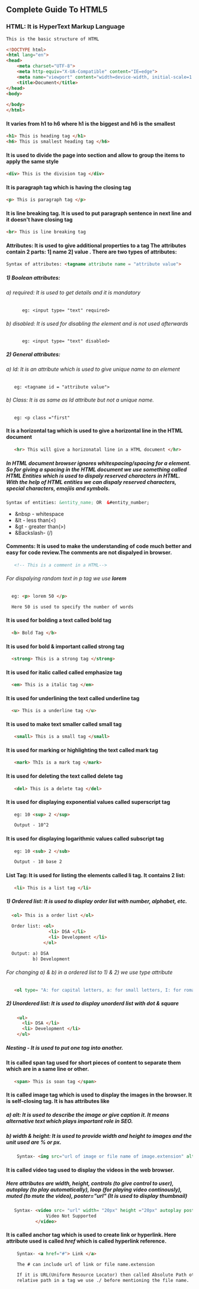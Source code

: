 ## Complete Guide To HTML5

### HTML: It is HyperText Markup Language

```html
This is the basic structure of HTML

<!DOCTYPE html>
<html lang="en">
<head>
    <meta charset="UTF-8">
    <meta http-equiv="X-UA-Compatible" content="IE=edge">
    <meta name="viewport" content="width=device-width, initial-scale=1.0">
    <title>Document</title>
</head>
<body>
    
</body>
</html>
```

#### It varies from h1 to h6 where h1 is the biggest and h6 is the smallest
```html
<h1> This is heading tag </h1>
<h6> This is smallest heading tag </h6>
```
#### It is used to divide the page into section and allow to group the items to apply the same style
```html
<div> This is the division tag </div>
```
#### It is paragraph tag which is having the closing tag
```html
<p> This is paragraph tag </p>
```

#### It is line breaking tag. It is used to put paragraph sentence in next line and it doesn't have closing tag
```html
<br> This is line breaking tag
```
#### Attributes: It is used to give additional properties to a tag The attributes contain 2 parts: 1] name 2] value . There are two types of attributes:

```html
Syntax of attributes: <tagname attribute name = "attribute value">
```
##### 1) Boolean attributes: 

###### a) required: It is used to get details and it is mandatory
          eg: <input type= "text" required>

###### b) disabled: It is used for disabling the element and is not used afterwards
          eg: <input type= "text" disabled>

##### 2) General attributes:

###### a) Id: It is an attribute which is used to give unique name to an element
       eg: <tagname id = "attribute value">

###### b) Class: It is as same as Id attribute but not a unique name.
       eg: <p class ="first"
       
#### It is a horizontal tag which is used to give a horizontal line in the HTML document

```html
   <hr> This will give a horizonatal line in a HTML document </hr>
```

##### In HTML document browser ignores whitespacing/spacing for a element. So for giving a spacing in the HTML document we use something called **HTML Entities** which is used to dispaly reserved characters in HTML. With the help of HTML entities we can dispaly reserved characters, special characters, emojiis and symbols.

```html
Syntax of entities: &entity_name; OR  &#entity_number;
```
* &nbsp - whitespace 
* &lt - less than(<) 
* &gt - greater than(>) 
* &Backslash- (/)

#### Comments: It is used to make the understanding of code much better and easy for code review.The comments are not dispalyed in browser.

```html
   <!-- This is a comment in a HTML-->
```
###### For dispalying random text in p tag we use **lorem**


```html
  eg: <p> lorem 50 </p> 

  Here 50 is used to specify the number of words
```
#### It is used for bolding a text called bold tag
```html
  <b> Bold Tag </b>
```
#### It is used for bold & important called strong tag
```html
  <strong> This is a strong tag </strong>
```
#### It is used for italic called called emphasize tag
```html
  <em> This is a italic tag </em>
```
#### It is used for underlining the text called underline tag
```html
  <u> This is a underline tag </u>
```
#### It is used to make text smaller called small tag
```html
   <small> This is a small tag </small>
```
#### It is used for marking or highlighting the text called mark tag
```html
   <mark> ThIs is a mark tag </mark>
```
#### It is used for deleting the text called delete tag
```html
   <del> This is a delete tag </del>
```
#### It is used for displaying exponential values called superscript tag
```html
   eg: 10 <sup> 2 </sup> 

   Output - 10^2
```
#### It is used for displaying logarithmic values called subscript tag
```html
   eg: 10 <sub> 2 </sub>

   Output - 10 base 2
```
#### List Tag: It is used for listing the elements called li tag. It contains 2 list:

```html
   <li> This is a list tag </li>
```

##### 1) Ordered list: It is used to display order list with number, alphabet, etc.

```html
  <ol> This is a order list </ol>

  Order list: <ol>
                <li> DSA </li>
                <li> Development </li>
              </ol>

  Output: a) DSA
          b) Development
```
###### For changing a) & b) in a ordered list to 1) & 2) we use type attribute
```html
   <ol type= "A: for capital letters, a: for small letters, I: for roman big number, i: for roman small number"> </ol>
```
##### 2) Unordered list: It is used to display unorderd list with dot & square

``` html
    <ul> 
      <li> DSA </li>
      <li> Development </li>
    </ul>
```

##### Nesting - It is used to put one tag into another.

#### It is called span tag used for short pieces of content to separate them which are in a same line or other.

``` html
   <span> This is soan tag </span>
```

#### It is called image tag which is used to display the images in the browser. It is self-closing tag. It is has attributes like 

##### a) alt: It is used to describe the image or give caption it. It means alternative text which plays important role in SEO.

##### b) width & height: It is used to provide width and height to images and the unit used are % or px.

``` html
    Syntax- <img src="url of image or file name of image.extension" alt="It is a image tag" width="20%" height= "20%"/> 
```
#### It is called video tag used to display the videos in the web browser. 

##### Here attributes are width, height, controls (to give control to user), autoplay (to play automatically), loop (for playing video continously), muted (to mute the video), poster="url" (It is used to display thumbnail)

``` html
   Syntax- <video src= "url" width= "20px" height ="20px" autoplay poster="url of image" controls>
               Video Not Supported
           </video>
```
#### It is called anchor tag which is used to create link or hyperlink. Here attribute used is called *href* which is called hyperlink reference.

``` html
    Syntax- <a href="#"> Link </a>

    The # can include url of link or file name.extension

    If it is URL(Uniform Resource Locator) then called Absolute Path otherwise if file name is mentioned than it is Relative Path. For adding 
    relative path in a tag we use ./ before mentioning the file name.
```


